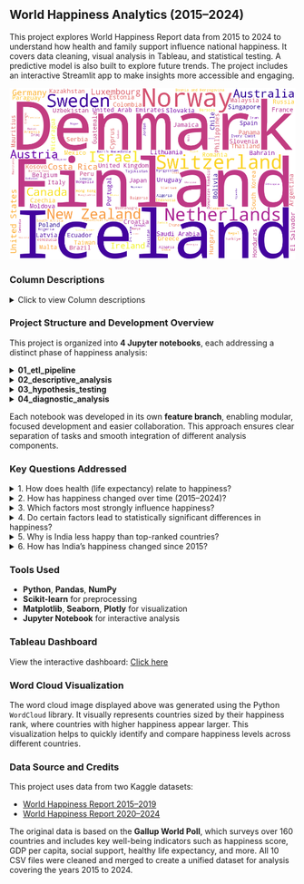 ## World Happiness Analytics (2015–2024)

This project explores World Happiness Report data from 2015 to 2024 to understand how health and family support influence national happiness. It covers data cleaning, visual analysis in Tableau, and statistical testing. A predictive model is also built to explore future trends. The project includes an interactive Streamlit app to make insights more accessible and engaging.

![Happiness Word Cloud](data/images/happiness_wordcloud.png)

### Column Descriptions

<details>
  <summary>Click to view Column descriptions</summary>

| **Column Name**                 | **Explanation**                                                                |
| ------------------------------- | ------------------------------------------------------------------------------ |
| `Country`                       | Name of the country                                                            |
| `Happiness Rank`                | Country’s position in the global happiness ranking for that year               |
| `Happiness Score`               | Overall happiness score based on survey data and contributing factors          |
| `Economy`                       | Contribution of GDP per capita to the happiness score                          |
| `Family`                        | Level of social support and family connections (based on survey responses)     |
| `Healthy life expectancy`       | Expected number of years a person can live in good health, starting from birth |
| `Freedom to make life choices`  | Level of freedom individuals feel in making life decisions                     |
| `Perceptions of corruption`     | Public perception of corruption in government and business                     |
| `Generosity`                    | Willingness to donate to others, based on survey data and donations            |
| `Continent`                     | Continent the country belongs to (added for regional analysis)                 |
| `Year`                          | Year the data was collected (2015–2024)                                        |
| `Happiness Rank (Cleaned Data)` | Adjusted rank after cleaning and standardizing the dataset                     |

</details>

### Project Structure and Development Overview

This project is organized into **4 Jupyter notebooks**, each addressing a distinct phase of happiness analysis:

<details>
  <summary><strong>01_etl_pipeline</strong></summary>

This notebook handles the extraction, transformation, and loading (ETL) of happiness report data from 2015 to 2024. It combines and cleans data across 10 years, ensuring consistency and completeness. A final dataset of 131 countries with complete records is created by dropping countries with missing data. Additional feature engineering is performed to prepare the data for further analysis.

</details>

<details>
  <summary><strong>02_descriptive_analysis</strong></summary>

This notebook provides an overview of global happiness trends using descriptive analysis techniques. It includes key visualizations such as scatter plots, area charts, heatmaps, and bar charts. These explore relationships between health, happiness, and other contributing factors. The analysis also highlights differences in happiness patterns across continents and over time.

</details>

<details>
  <summary><strong>03_hypothesis_testing</strong></summary>

This notebook tests specific hypotheses to determine which factors significantly affect happiness. Statistical tests include the Kruskal-Wallis and Mann-Whitney U tests. Variables like family support, life expectancy, generosity, and continent are analyzed. The results provide evidence-based insights into which factors show significant differences in happiness levels.

</details>

<details>
  <summary><strong>04_diagnostic_analysis</strong></summary>

This notebook explores why India ranks lower in happiness compared to top countries. It shows that India scores less in income, health, and social support—key factors linked to happiness. It also tracks how India’s happiness score dropped from 2015 to 2020 and only partly recovered by 2024. These insights help identify what India needs to improve for better well-being.

</details>

Each notebook was developed in its own **feature branch**, enabling modular, focused development and easier collaboration. This approach ensures clear separation of tasks and smooth integration of different analysis components.

### Key Questions Addressed

<details>
<summary>1. How does health (life expectancy) relate to happiness?</summary>

There is a strong positive correlation between healthy life expectancy and happiness scores across countries from 2015 to 2024. Countries with higher life expectancy generally report higher happiness levels. European nations tend to show both high life expectancy and happiness, while many African countries fall into the lower ranges. This suggests that improving health outcomes could be an effective way to increase national well-being.

</details>

<details>
<summary>2. How has happiness changed over time (2015–2024)?</summary>

Nordic countries like Finland, Denmark, Norway, and Sweden consistently rank among the happiest globally with stable scores. Their resilience reflects strong social systems and quality of life, even during crises such as the COVID-19 pandemic. Conversely, countries like Afghanistan and many Sub-Saharan African nations remain at the lowest happiness levels. India’s happiness scores fluctuate but generally stay in the lower-middle range, indicating ongoing challenges.

</details>

<details>
<summary>3. Which factors most strongly influence happiness?</summary>

Family and social connections show the strongest positive correlation with happiness at 0.82, highlighting their importance. Economic prosperity (GDP per capita) closely follows with a correlation of 0.81. Healthy life expectancy is also a major contributor with a correlation of 0.79. Perceptions of corruption negatively impact happiness, while generosity has only a weak positive correlation.

</details>

<details>
<summary>4. Do certain factors lead to statistically significant differences in happiness?</summary>

Statistical tests reveal that family support and life expectancy affect happiness levels. These factors show clear differences in average happiness scores between groups. Generosity, despite being positively viewed, does not have a significant statistical impact on happiness. This underscores the key role of social and health factors in well-being.

</details>

<details>
<summary>5. Why is India less happy than top-ranked countries?</summary>

India ranks lower in happiness because it scores significantly less in income, healthy life expectancy, and social support compared to top countries like Finland and Denmark. These three factors are closely linked to happiness. The top-performing countries maintain a strong balance across all of them, highlighting where India can focus to improve national well-being.

</details>

<details>
<summary>6. How has India’s happiness changed since 2015?</summary>

India’s happiness score declined from 4.5 in 2015 to around 3.5 in 2020, with the sharpest drop during the COVID-19 pandemic. By 2024, it recovered slightly to about 4.2 but remains below pre-2018 levels. This trend points to lasting effects of socioeconomic challenges that still impact overall happiness.

</details>

### Tools Used

- **Python**, **Pandas**, **NumPy**
- **Scikit-learn** for preprocessing
- **Matplotlib**, **Seaborn**, **Plotly** for visualization
- **Jupyter Notebook** for interactive analysis

### Tableau Dashboard

View the interactive dashboard: [Click here](https://public.tableau.com/app/profile/angel.jayakumar/viz/Book2_17521895743850/Whatmakenationshappy)

### Word Cloud Visualization

The word cloud image displayed above was generated using the Python `WordCloud` library. It visually represents countries sized by their happiness rank, where countries with higher happiness appear larger. This visualization helps to quickly identify and compare happiness levels across different countries.

### Data Source and Credits

This project uses data from two Kaggle datasets:

- [World Happiness Report 2015–2019](https://www.kaggle.com/datasets/unsdsn/world-happiness?select=2019.csv)
- [World Happiness Report 2020–2024](https://www.kaggle.com/datasets/samithsachidanandan/world-happiness-report-2020-2024)

The original data is based on the **Gallup World Poll**, which surveys over 160 countries and includes key well-being indicators such as happiness score, GDP per capita, social support, healthy life expectancy, and more. All 10 CSV files were cleaned and merged to create a unified dataset for analysis covering the years 2015 to 2024.
